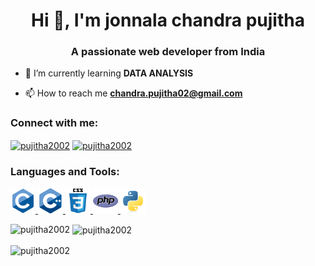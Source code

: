 <h1 align="center">Hi 👋, I'm jonnala chandra pujitha</h1>
<h3 align="center">A passionate web developer from India</h3>

- 🌱 I’m currently learning **DATA ANALYSIS**

- 📫 How to reach me **chandra.pujitha02@gmail.com**

<h3 align="left">Connect with me:</h3>
<p align="left">
<a href="https://www.hackerrank.com/pujitha2002" target="blank"><img align="center" src="https://raw.githubusercontent.com/rahuldkjain/github-profile-readme-generator/master/src/images/icons/Social/hackerrank.svg" alt="pujitha2002" height="30" width="40" /></a>
<a href="https://www.leetcode.com/pujitha2002" target="blank"><img align="center" src="https://raw.githubusercontent.com/rahuldkjain/github-profile-readme-generator/master/src/images/icons/Social/leet-code.svg" alt="pujitha2002" height="30" width="40" /></a>
</p>

<h3 align="left">Languages and Tools:</h3>
 <a href="https://www.cprogramming.com/" target="_blank"> <img src="https://raw.githubusercontent.com/devicons/devicon/master/icons/c/c-original.svg" alt="c" width="40" height="40"/> </a> <a href="https://www.w3schools.com/cpp/" target="_blank"> <img src="https://raw.githubusercontent.com/devicons/devicon/master/icons/cplusplus/cplusplus-original.svg" alt="cplusplus" width="40" height="40"/> </a> <a href="https://www.w3schools.com/css/" target="_blank"> <img src="https://raw.githubusercontent.com/devicons/devicon/master/icons/css3/css3-original-wordmark.svg" alt="css3" width="40" height="40"/> </a>  <a href="https://www.php.net" target="_blank"> <img src="https://raw.githubusercontent.com/devicons/devicon/master/icons/php/php-original.svg" alt="php" width="40" height="40"/> </a> <a href="https://www.python.org" target="_blank"> <img src="https://raw.githubusercontent.com/devicons/devicon/master/icons/python/python-original.svg" alt="python" width="40" height="40"/> </a> </p>

<p><img align="left" src="https://github-readme-stats.vercel.app/api/top-langs?username=pujitha2002&show_icons=true&locale=en&layout=compact" alt="pujitha2002" /></p>

<p>&nbsp;<img align="center" src="https://github-readme-stats.vercel.app/api?username=pujitha2002&show_icons=true&locale=en" alt="pujitha2002" /></p>

<p><img align="center" src="https://github-readme-streak-stats.herokuapp.com/?user=pujitha2002&" alt="pujitha2002" /></p>
